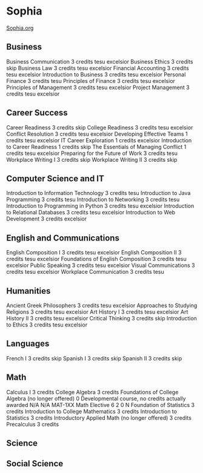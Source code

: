 # Sophia

[Sophia.org](https://www.sophia.org/)

## Business

Business Communication 3 credits
  tesu
  excelsior
Business Ethics 3 credits
  skip
Business Law 3 credits
  tesu
  excelsior
Financial Accounting 3 credits
  tesu
  excelsior
Introduction to Business 3 credits
  tesu
  excelsior
Personal Finance 3 credits
  tesu
Principles of Finance 3 credits
  tesu
  excelsior
Principles of Management 3 credits
  tesu
  excelsior
Project Management 3 credits
  tesu
  excelsior
## Career Success
Career Readiness 3 credits
  skip
College Readiness 3 credits
  tesu
  excelsior
Conflict Resolution 3 credits
  tesu
  excelsior
Developing Effective Teams 1 credits
  tesu
  excelsior
IT Career Exploration 1 credits
  excelsior
Introduction to Career Readiness 1 credits
  skip
The Essentials of Managing Conflict 1 credits
  tesu
  excelsior
Preparing for the Future of Work 3 credits
  tesu
Workplace Writing I 3 credits
  skip
Workplace Writing II 3 credits
  skip

## Computer Science and IT
Introduction to Information Technology 3 credits
  tesu
Introduction to Java Programming 3 credits
  tesu
Introduction to Networking 3 credits
  tesu
Introduction to Programming in Python 3 credits
  tesu
  excelsior
Introduction to Relational Databases 3 credits
  tesu
  excelsior
Introduction to Web Development 3 credits
  excelsior

## English and Communications
English Composition I 3 credits
  tesu
  excelsior
English Composition II 3 credits
  tesu
  excelsior
Foundations of English Composition 3 credits
  tesu
  excelsior
Public Speaking 3 credits
  tesu
  excelsior
Visual Communications 3 credits
  tesu
  excelsior
Workplace Communication 3 credits
  tesu

## Humanities
Ancient Greek Philosophers 3 credits
  tesu
  excelsior
Approaches to Studying Religions 3 credits
  tesu
  excelsior
Art History I 3 credits
  tesu
  excelsior
Art History II 3 credits
  tesu
  excelsior
Critical Thinking 3 credits
  skip
Introduction to Ethics 3 credits
  tesu
  excelsior
## Languages
French I 3 credits
  skip
Spanish I 3 credits
  skip
Spanish II 3 credits
  skip

## Math
Calculus I 3 credits
College Algebra 3 credits
Foundations of College Algebra (no longer offered) 	0 	Developmental course, no credits actually awarded 	N/A 	N/A 	MAT-1XX Math Elective 	6 	2 	0 	N
Foundation of Statistics 3 credits
Introduction to College Mathematics 3 credits
Introduction to Statistics 3 credits
Introductory Applied Math (no longer offered) 3 credits
Precalculus 3 credits

## Science

## Social Science
